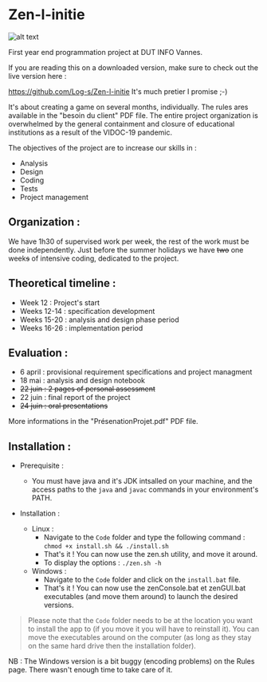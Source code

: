 # Zen-l-initie

![alt text](https://github.com/Log-s/Zen-l-initie/blob/master/Resources/logoZen.png)

First year end programmation project at DUT INFO Vannes.


If you are reading this on a downloaded version, make sure to check out the live version here :

https://github.com/Log-s/Zen-l-initie It's much pretier I promise ;-)


It's about creating a game on several months, individually. The rules ares available in the "besoin du client" PDF file. The entire project organization is overwhelmed by the general containment and closure of educational institutions as a result of the VIDOC-19 pandemic.


The objectives of the project are to increase our skills in :
* Analysis
* Design
* Coding
* Tests
* Project management

    
Organization :
-
We have 1h30 of supervised work per week, the rest of the work must be done independently.
Just before the summer holidays we have ~~two~~ one week~~s~~ of intensive coding, dedicated to the project.


Theoretical timeline :
-
* Week 12 : Project's start
* Weeks 12-14 : specification development
* Weeks 15-20 : analysis and design phase period
* Weeks 16-26 : implementation period   


Evaluation :
-
* 6 april : provisional requirement specifications and project managment
* 18 mai : analysis and design notebook
* ~~22 juin : 2 pages of personal assessment~~
* 22 juin : final report of the project
* ~~24 juin : oral presentations~~


More informations in the "PrésenationProjet.pdf" PDF file.


Installation :
-
* Prerequisite :
	* You must have java and it's JDK intsalled on your machine, and the access paths to the ```java``` and ```javac``` commands in your environment's PATH.

* Installation :
	* Linux :
		* Navigate to the ```Code``` folder and type the following command : ```chmod +x install.sh && ./install.sh```
		* That's it ! You can now use the zen.sh utility, and move it around.
		* To display the options : ```./zen.sh -h```
	* Windows :
		* Navigate to the ```Code``` folder and click on the ```install.bat``` file.
		* That's it !  You can now use the zenConsole.bat et zenGUI.bat executables (and move them around) to launch the desired versions.

> Please note that the ```Code``` folder needs to be at the location you want to install the app to (if you move it you will have to reinstall it). You can move the executables around on the computer (as long as they stay on the same hard drive then the installation folder).

NB : The Windows version is a bit buggy (encoding problems) on the Rules page. There wasn't enough time to take care of it.
